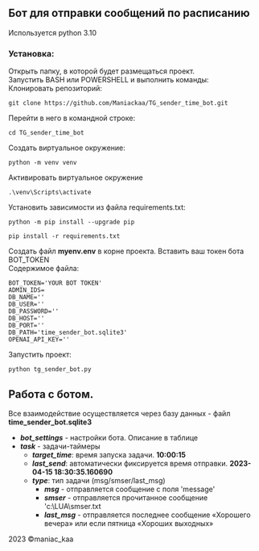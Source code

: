## Бот для отправки сообщений по расписанию
Используется python 3.10 
### Установка:
Открыть папку, в которой будет размещаться проект.<br>
Запустить BASH или POWERSHELL и выполнить команды:<br> 
Клонировать репозиторий:
```
git clone https://github.com/Maniackaa/TG_sender_time_bot.git
```
Перейти в него в командной строке:
```
cd TG_sender_time_bot
```

Cоздать виртуальное окружение:

```
python -m venv venv
```
Активировать виртуальное окружение
```
.\venv\Scripts\activate
```

Установить зависимости из файла requirements.txt:

```
python -m pip install --upgrade pip
```

```
pip install -r requirements.txt
```

Создать файл **myenv.env** в корне проекта. Вставить ваш токен бота BOT_TOKEN <br>
Содержимое файла:
```
BOT_TOKEN='YOUR BOT TOKEN'
ADMIN_IDS=
DB_NAME=''
DB_USER=''
DB_PASSWORD=''
DB_HOST=''
DB_PORT=''
DB_PATH='time_sender_bot.sqlite3'
OPENAI_API_KEY=''
```


Запустить проект:

```
python tg_sender_bot.py
```

## Работа с ботом.
Все взаимодействие осуществляется через базу данных - файл __time_sender_bot.sqlite3__

* ***bot_settings*** - настройки бота. Описание в таблице
* ***task***   - задачи-таймеры
  * ***target_time***: время запуска задачи. __10:00:15__
  * ***last_send***: автоматически фиксируется время отправки. __2023-04-15 18:30:35.160690__
  * ***type***: тип задачи (msg/smser/last_msg)
    * ***msg*** - отправляется сообщение с поля 'message'
    * ***smser*** - отправляется прочитанное сообщение 'с:\LUA\smser.txt
    * ***last_msg*** - отправляется последнее сообщение «Хорошего вечера» или если пятница «Хороших выходных» 

2023 ©️maniac_kaa

